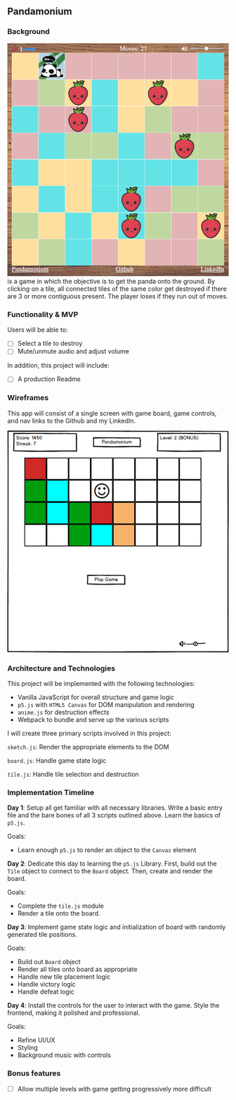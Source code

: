 ## Pandamonium

### Background

[![Pandamonium][sample]][pandamonium] is a game in which the objective is to get the panda onto
the ground. By clicking on a tile, all connected tiles of the same color
get destroyed if there are 3 or more contiguous present. The player
loses if they run out of moves.

[sample]: assets/images/sample.png
[pandamonium]: https://tylerweng.github.io/

### Functionality & MVP  

Users will be able to:

- [ ] Select a tile to destroy
- [ ] Mute/unmute audio and adjust volume

In addition, this project will include:

- [ ] A production Readme

### Wireframes

This app will consist of a single screen with game board, game controls,
and nav links to the Github and my LinkedIn.

![wireframe](docs/wireframe.png)

### Architecture and Technologies

This project will be implemented with the following technologies:

- Vanilla JavaScript for overall structure and game logic
- `p5.js` with `HTML5 Canvas` for DOM manipulation and rendering
- `anime.js` for destruction effects
- Webpack to bundle and serve up the various scripts

I will create three primary scripts involved in this project:

`sketch.js`: Render the appropriate elements to the DOM

`board.js`: Handle game state logic

`tile.js`: Handle tile selection and destruction

### Implementation Timeline

**Day 1**: Setup all get familiar with all necessary libraries. Write a basic entry file and the bare bones of all 3 scripts outlined above.  Learn the basics of `p5.js`.  

Goals:

- Learn enough `p5.js` to render an object to the `Canvas` element

**Day 2**: Dedicate this day to learning the `p5.js` Library. First,
build out the `Tile` object to connect to the `Board` object.  Then, create
and render the board.

Goals:

- Complete the `tile.js` module
- Render a tile onto the board.

**Day 3**: Implement game state logic and initialization of board with
randomly generated tile positions.

Goals:

- Build out `Board` object
- Render all tiles onto board as appropriate
- Handle new tile placement logic
- Handle victory logic
- Handle defeat logic

**Day 4**: Install the controls for the user to interact with the game.  Style the frontend, making it polished and professional.

Goals:

- Refine UI/UX
- Styling
- Background music with controls

### Bonus features

- [ ] Allow multiple levels with game getting progressively more difficult
